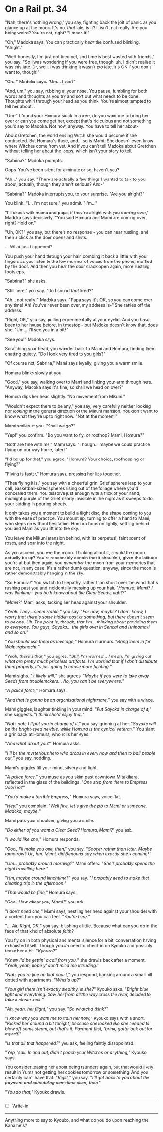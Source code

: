 # On a Rail pt. 34

"Nah, there's nothing wrong," you say, fighting back the jolt of panic as you glance up at the moon. It's not *that* late, is it? It isn't, not really. Are you being weird? You're not, right? "I mean it!"

"Oh," Madoka says. You can practically *hear* the confused blinking. "Alright."

"Well, honestly, I'm just not tired yet, and time is best wasted with friends," you say. "So I was wondering if you were free, though, uh, I didn't realise it was this late. Or, well, I was thinking it wasn't *too* late. It's OK if you don't want to, though!"

"Oh..." Madoka says. "Um... I see?"

"And, um," you say, rubbing at your nose. You pause, fumbling for both words and thoughts as you try and sort out what needs to be done. Thoughts whirl through your head as you think. You're almost tempted to tell her about...

"Um-" I found your Homura stuck in a tree, do you want me to bring her over or can you come get her, except that's ridiculous and not something you'd say to Madoka. Not now, anyway. You have to tell her about-

About Gretchen, the world ending Witch she would become if she contracted. But Homura's there, and... so is Mami. She doesn't even know where Witches come from yet. And if you can't tell Madoka about Gretchen without telling her about the loops, which isn't your story to tell.

"Sabrina?" Madoka prompts.

Oops. You've been silent for a minute or so, haven't you?

"Ah..." you say. "There are actually a few things I wanted to talk to you about, actually, though they aren't serious? And-"

"Sabrina?" Madoka interrupts you, to your surprise. "Are you alright?"

You blink. "I... I'm not sure," you admit. "I'm..."

"I'll check with mama and papa, if they're alright with you coming over," Madoka says decisively. "You said Homura and Mami are coming over, right? Hold on."

"Uh, OK?" you say, but there's no response - you can hear rustling, and then a click as the door opens and shuts.

... What just happened?

You push your hand through your hair, combing it back a little with your fingers as you listen to the low murmur of voices from the phone, muffled by the door. And then you hear the door crack open again, more rustling footsteps.

"Sabrina?" she asks.

"Still here," you say. "Do I sound *that* tired?"

"Ah... not really!" Madoka says. "Papa says it's OK, so you can come over any time! Ah! You've never been over, my address is-" She rattles off the address.

"Right, OK," you say, pulling experimentally at your eyelid. And you *have* been to her house before, in timestop - but Madoka doesn't know that, does she. "Um... I'll see you in a bit?"

"See you!" Madoka says.

Scratching your head, you wander back to Mami and Homura, finding them chatting quietly. "Do I look very tired to you girls?"

"Of course not, Sabrina," Mami says loyally, giving you a warm smile.

Homura blinks slowly at you.

"Good," you say, walking over to Mami and linking your arm through hers. "Anyway, Madoka says it's fine, so shall we head on over?"

Homura dips her head slightly. "No movement from Mikuni."

"Wouldn't expect there to be any," you say, very carefully neither looking nor *looking* in the general direction of the Mikuni mansion. You don't want to know what they're up to right now. "Not at the moment."

Mami smiles at you. "Shall we go?"

"Yep!" you confirm. "Do you want to fly, or roofhop? Mami, Homura?"

"Both are fine with me," Mami says. "Though... maybe we could practice flying on our way home, later?"

"I'd be up for that," you agree. "Homura? Your choice, roofhopping or flying?"

"Flying is faster," Homura says, pressing her lips together.

"Then flying it is," you say with a cheerful grin. Grief spheres leap to your call, basketball-sized spheres rising out of the foliage where you'd concealed them. You dissolve just enough with a flick of your hand, midnight purple of the Grief nearly invisible in the night as it sweeps to do your bidding in pouring sheets.

It only takes you a moment to build a flight disc, the shape coming to you with the ease of practice. You mount up, turning to offer a hand to Mami, who steps on without hesitation. Homura hops on lightly, settling behind you and Mami as you lift into the sky.

You leave the Mikuni mansion behind, with its perpetual, faint scent of roses, and soar into the night.

As you ascend, you eye the moon. Thinking about it, *should* the moon actually be up? You're reasonably certain that it shouldn't, given the latitude you're at but then again, you *remember* the moon from your memories that are not, in any case. It's a rather dumb question, anyway, since the moon is rather demonstrably hanging in the sky.

"So Homura!" You switch to telepathy, rather than shout over the wind that's rushing past you and incidentally messing up your hair. "*Homura, Mami? I was thinking - you both know about the Clear Seeds, right?*"

"*Mmm?*" Mami asks, tucking her head against your shoulder.

"*Yeah. They... *seem* stable,*" you say. "*For now, maybe? I don't know, I worry that there's some hidden cost or something, but there doesn't seem to be one. Uh. The point is, though, that I'm... thinking about providing them to everyone. You guys, Sayaka... the girls over in Sendai and Ishinomaki and so on.*"

"*You should use them as leverage,*" Homura murmurs. "*Bring them in for Walpurgisnacht.*"

"*Yeah, there's that,*" you agree. "*Still, I'm worried... I mean, I'm giving out what are pretty much priceless artifacts. I'm worried that if I don't distribute them *properly*, it's just going to cause *more* fighting.*"

Mami sighs. "*It likely will,*" she agrees. "*Maybe if you were to take away Seeds from troublemakers... No, you can't be everywhere.*"

"*A police force,*" Homura says.

"*And *that* is gonna be an organisational nightmare,*" you say with a wince.

Mami giggles, laughter tinkling in your mind. "*Put Sayaka in charge of it,*" she suggests. "*I think she'd enjoy that.*"

"*Nah, nah, I'll put you in charge of it,*" you say, grinning at her. "*Sayaka will be the bright-eyed newbie, while Homura is the cynical veteran.*" You slant a grin back at Homura, who rolls her eyes.

"*And what about *you*?*" Homura asks.

"*I'll be the mysterious hero who drops in every now and then to bail people out,*" you say, nodding.

Mami's giggles fill your mind, silvery and light.

"*A police force,*" you muse as you skim past downtown Mitakihara, reflected in the glass of the buildings. "*One step from there to Empress Sabrina?*"

"*You'd make a terrible Empress,*" Homura says, voice flat.

"*Hey!*" you complain. "*Well fine, let's give the job to Mami or someone. Madoka, maybe.*"

Mami pats your shoulder, giving you a smile.

"*Do either of you want a Clear Seed? Homura, Mami?*" you ask.

"*I would like one,*" Homura responds.

"*Cool, I'll make you one, then,*" you say. "*Sooner rather than later. Maybe tomorrow? Uh, hm. Mami, did Benouna say when exactly she's coming?*"

"*Um... probably around morning?*" Mami offers. "*She'll probably spend the night travelling here.*"

"*Hm, *maybe* around lunchtime?*" you say. "*I probably need to make that cleaning trip in the afternoon.*"

"*That would be fine,*" Homura says.

"*Cool. How about you, Mami?*" you ask.

"*I don't need one,*" Mami says, nestling her head against your shoulder with a content hum you can feel. "*You're here.*"

"*... Ah. Right, OK,*" you say, blushing a little. Because what can you do in the face of that kind of absolute *faith*?

You fly on in both physical and mental silence for a bit, conversation having exhausted itself. Though you *do* need to check in on Kyouko and possibly tease her a bit. "*Kyouko?*"

"*Knew I'd be gettin' a call from you,*" she drawls back after a moment. "*Yeah, yeah, hope y' don't mind me intruding.*"

"*Nah, you're fine on that count,*" you respond, banking around a small hill dotted with apartments. "*What's up?*"

"*Your girl there isn't exactly *stealthy*, is she?*" Kyouko asks. "*Bright blue light and everything. Saw her from all the way cross the river, decided to take a closer look.*"

"*Ah, yeah, her flight,*" you say. "*So whatcha think?*"

"*I know why you want me to train her now,*" Kyouko says with a snort. "*Kicked her around a bit tonight, because she looked like she needed to blow off some steam, but that's it. Payment first, 'brina, gotta look out for myself.*"

"*Is that all that happened?*" you ask, feeling faintly disappointed.

"*Yep, 'sall. In and out, didn't poach your Witches or anything,*" Kyouko says.

You consider teasing her about being tsundere again, but that would likely result in Yuma not getting her cookies tomorrow or something. And you certainly can't have that. "*Right,*" you say. "*I'll get back to you about the payment and scheduling sometime soon, then.*"

"*You do that,*" Kyouko drawls.

---

- [ ] Write-in

---

Anything more to say to Kyouko, and what do you do upon reaching the Kaname's?
